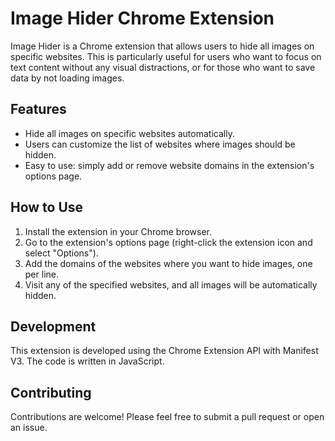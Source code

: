 # Image Hider Chrome Extension

Image Hider is a Chrome extension that allows users to hide all images on specific websites. This is particularly useful for users who want to focus on text content without any visual distractions, or for those who want to save data by not loading images.

## Features

- Hide all images on specific websites automatically.
- Users can customize the list of websites where images should be hidden.
- Easy to use: simply add or remove website domains in the extension's options page.

## How to Use

1. Install the extension in your Chrome browser.
2. Go to the extension's options page (right-click the extension icon and select "Options").
3. Add the domains of the websites where you want to hide images, one per line.
4. Visit any of the specified websites, and all images will be automatically hidden.

## Development

This extension is developed using the Chrome Extension API with Manifest V3. The code is written in JavaScript.

## Contributing

Contributions are welcome! Please feel free to submit a pull request or open an issue.
